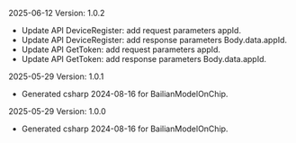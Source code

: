 2025-06-12 Version: 1.0.2
- Update API DeviceRegister: add request parameters appId.
- Update API DeviceRegister: add response parameters Body.data.appId.
- Update API GetToken: add request parameters appId.
- Update API GetToken: add response parameters Body.data.appId.


2025-05-29 Version: 1.0.1
- Generated csharp 2024-08-16 for BailianModelOnChip.

2025-05-29 Version: 1.0.0
- Generated csharp 2024-08-16 for BailianModelOnChip.

